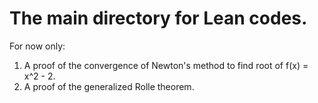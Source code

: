 # The main directory for Lean codes.

For now only:
1) A proof of the convergence of Newton's method to find root of f(x) = x^2 - 2.
2) A proof of the generalized Rolle theorem.
